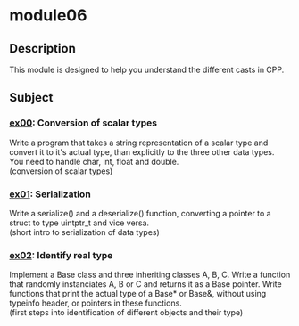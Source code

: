 # module06
## Description
This module is designed to help you understand the different casts in CPP.
## Subject
### [ex00](https://github.com/pweinstock/CPP/tree/master/module06/ex00): Conversion of scalar types
Write a program that takes a string representation of a scalar type and convert it to it's actual type, than explicitly to the three other data types. You need to handle char, int, float and double.\
(conversion of scalar types)
### [ex01](https://github.com/pweinstock/CPP/tree/master/module06/ex01): Serialization
Write a serialize() and a deserialize() function, converting a pointer to a struct to type uintptr_t and vice versa.\
(short intro to serialization of data types)
### [ex02](https://github.com/pweinstock/CPP/tree/master/module06/ex02): Identify real type
Implement a Base class and three inheriting classes A, B, C. Write a function that randomly instanciates A, B or C and returns it as a Base pointer. Write functions that print the actual type of a Base* or Base&, without using typeinfo header, or pointers in these functions.\
(first steps into identification of different objects and their type)
